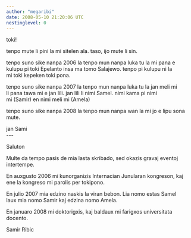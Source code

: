 ```yaml
---
author: "megaribi"
date: 2008-05-10 21:20:06 UTC
nestinglevel: 0
---
```

toki!  
  
tenpo mute li pini la mi sitelen ala. taso, ijo mute li sin.  
  
tenpo suno sike nanpa 2006 la tenpo mun nanpa luka tu la mi pana e  
kulupu pi toki Epelanto insa ma tomo Salajewo. tenpo pi kulupu ni la  
mi toki kepeken toki pona.  
  
tenpo suno sike nanpa 2007 la tenpo mun nanpa luka tu la jan meli mi  
li pana tawa mi e jan lili. jan lili li nimi Samel. nimi kama pi nimi  
mi (Samir) en nimi meli mi (Amela)  
  
tenpo suno sike nanpa 2008 la tenpo mun nanpa wan la mi jo e lipu sona  
mute.  
  
jan Sami  
\---  
  
Saluton  
  
Multe da tempo pasis de mia lasta skribado, sed okazis gravaj eventoj  
intertempe.  
  
En auxgusto 2006 mi kunorganizis Internacian Junularan kongreson, kaj  
ene la kongreso mi parolis per tokipono.  
  
En julio 2007 mia edzino naskis la viran bebon. Lia nomo estas Samel  
laux mia nomo Samir kaj edzina nomo Amela.  
  
En januaro 2008 mi doktorigxis, kaj baldaux mi farigxos universitata  
docento.  
  
Samir Ribic